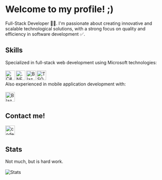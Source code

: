 <h1>Welcome to my profile! ;)</h1>
Full-Stack Developer 👨‍💻. I'm passionate about creating innovative and scalable technological solutions, with a strong focus on quality and efficiency in software development ✅.

## Skills
Specialized in full-stack web development using Microsoft technologies:
<br /><br />
<img align="left" alt="C#" width="30px" src="https://upload.wikimedia.org/wikipedia/commons/b/bd/Logo_C_sharp.svg" />
<img align="left" alt=".NET" width="30px" src="https://upload.wikimedia.org/wikipedia/commons/7/7d/Microsoft_.NET_logo.svg" />
<img align="left" alt="Blazor" width="30px" src="https://upload.wikimedia.org/wikipedia/commons/d/d0/Blazor.png" />
<img align="left" alt="TSQL" width="30px" height="30px" src="https://networkencyclopedia.com/wp-content/uploads/2020/04/transact-sql.jpg" />
<br /><br />
Also experienced in mobile application development with:
<br /><br />
<img align="left" alt="Blazor" width="30px" src="https://storage.googleapis.com/cms-storage-bucket/4fd5520fe28ebf839174.svg" />
<br /><br />

## Contact me!
[<img align="left" alt="codeSTACKr | LinkedIn" width="30px" src="https://upload.wikimedia.org/wikipedia/commons/8/81/LinkedIn_icon.svg" />][linkedin]
<br /><br />

## Stats
Not much, but is hard work.
<br /><br />
![Stats](https://github-readme-stats.vercel.app/api?username=codeswax&count_private=true&include_all_commits=true&theme=radical)

[linkedin]: https://www.linkedin.com/in/kevin-valle-soledispa-ba7161215/

